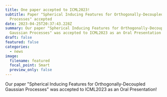 ```yaml
---
title: One paper accepted to ICML2023!
subtitle: Paper "Spherical Inducing Features for Orthogonally-Decoupled Gaussian
  Processes" accepted
date: 2023-04-25T20:37:43.228Z
summary: Our paper "Spherical Inducing Features for Orthogonally-Decoupled
  Gaussian Processes" was accepted to ICML2023 as an Oral Presentation!
draft: false
featured: false
categories:
  - news
image:
  filename: featured
  focal_point: Smart
  preview_only: false
---
```

Our paper "Spherical Inducing Features for Orthogonally-Decoupled Gaussian Processes" was accepted to ICML2023 as an Oral Presentation!